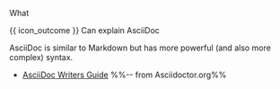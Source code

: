 <span id="title">What</span>

<span id="prereqs"></span>

<span id="outcomes">{{ icon_outcome }} Can explain AsciiDoc</span>

<div id="body">

AsciiDoc is similar to Markdown but has more powerful (and also more complex) syntax.

* [AsciiDoc Writers Guide](https://asciidoctor.org/docs/asciidoc-writers-guide/) %%-- from Asciidoctor.org%%

</div>

<div id="extras">
</div>